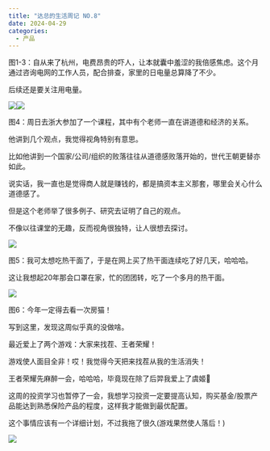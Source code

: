 ```yaml
---
title: "达总的生活周记 NO.8"
date: 2024-04-29
categories:
  - 产品
---
```



图1-3：自从来了杭州，电费昂贵的吓人，让本就囊中羞涩的我倍感焦虑。这个月通过咨询电网的工作人员，配合排查，家里的日电量总算降了不少。

<!-- more -->

后续还是要关注用电量。

![](../../assets/images/placeholder.png)![](../../assets/images/placeholder.png)

图4：周日去浙大参加了一个课程，其中有个老师一直在讲道德和经济的关系。

他讲到几个观点，我觉得视角特别有意思。

比如他讲到一个国家/公司/组织的败落往往从道德感败落开始的，世代王朝更替亦如此。

说实话，我一直也是觉得商人就是赚钱的，都是搞资本主义那套，哪里会关心什么道德感了。

但是这个老师举了很多例子、研究去证明了自己的观点。

不像以往课堂的无趣，反而视角很独特，让人很想去探讨。

![](../../assets/images/placeholder.png)

图5：我可太想吃热干面了，于是在网上买了热干面连续吃了好几天，哈哈哈。

这让我想起20年那会口罩在家，忙的团团转，吃了一个多月的热干面。

![](../../assets/images/placeholder.png)

图6：今年一定得去看一次房猫！

写到这里，发现这周似乎真的没做啥。

最近爱上了两个游戏：大家来找茬、王者荣耀！

游戏使人面目全非！哎！我觉得今天把来找茬从我的生活消失！

王者荣耀先麻醉一会，哈哈哈，毕竟现在除了后羿我爱上了虞姬🙈

这周的投资学习也暂停了一会，我想学习投资一定要提高认知，购买基金/股票产品能达到熟悉保险产品的程度，这样我才能做到最优配置。

这个事情应该有一个详细计划，不过我拖了很久(游戏果然使人落后！)

![](../../assets/images/placeholder.png)